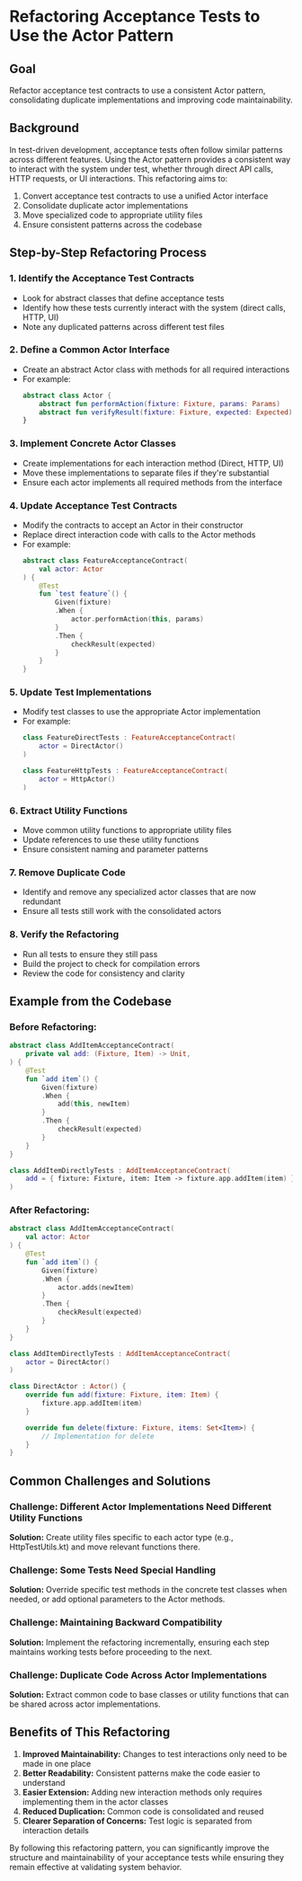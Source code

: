 # Refactoring Acceptance Tests to Use the Actor Pattern

## Goal
Refactor acceptance test contracts to use a consistent Actor pattern, consolidating duplicate implementations and improving code maintainability.

## Background
In test-driven development, acceptance tests often follow similar patterns across different features. Using the Actor pattern provides a consistent way to interact with the system under test, whether through direct API calls, HTTP requests, or UI interactions. This refactoring aims to:

1. Convert acceptance test contracts to use a unified Actor interface
2. Consolidate duplicate actor implementations
3. Move specialized code to appropriate utility files
4. Ensure consistent patterns across the codebase

## Step-by-Step Refactoring Process

### 1. Identify the Acceptance Test Contracts
- Look for abstract classes that define acceptance tests
- Identify how these tests currently interact with the system (direct calls, HTTP, UI)
- Note any duplicated patterns across different test files

### 2. Define a Common Actor Interface
- Create an abstract Actor class with methods for all required interactions
- For example:
  ```kotlin
  abstract class Actor {
      abstract fun performAction(fixture: Fixture, params: Params)
      abstract fun verifyResult(fixture: Fixture, expected: Expected)
  }
  ```

### 3. Implement Concrete Actor Classes
- Create implementations for each interaction method (Direct, HTTP, UI)
- Move these implementations to separate files if they're substantial
- Ensure each actor implements all required methods from the interface

### 4. Update Acceptance Test Contracts
- Modify the contracts to accept an Actor in their constructor
- Replace direct interaction code with calls to the Actor methods
- For example:
  ```kotlin
  abstract class FeatureAcceptanceContract(
      val actor: Actor
  ) {
      @Test
      fun `test feature`() {
          Given(fixture)
          .When {
              actor.performAction(this, params)
          }
          .Then {
              checkResult(expected)
          }
      }
  }
  ```

### 5. Update Test Implementations
- Modify test classes to use the appropriate Actor implementation
- For example:
  ```kotlin
  class FeatureDirectTests : FeatureAcceptanceContract(
      actor = DirectActor()
  )

  class FeatureHttpTests : FeatureAcceptanceContract(
      actor = HttpActor()
  )
  ```

### 6. Extract Utility Functions
- Move common utility functions to appropriate utility files
- Update references to use these utility functions
- Ensure consistent naming and parameter patterns

### 7. Remove Duplicate Code
- Identify and remove any specialized actor classes that are now redundant
- Ensure all tests still work with the consolidated actors

### 8. Verify the Refactoring
- Run all tests to ensure they still pass
- Build the project to check for compilation errors
- Review the code for consistency and clarity

## Example from the Codebase

### Before Refactoring:
```kotlin
abstract class AddItemAcceptanceContract(
    private val add: (Fixture, Item) -> Unit,
) {
    @Test
    fun `add item`() {
        Given(fixture)
        .When {
            add(this, newItem)
        }
        .Then {
            checkResult(expected)
        }
    }
}

class AddItemDirectlyTests : AddItemAcceptanceContract(
    add = { fixture: Fixture, item: Item -> fixture.app.addItem(item) }
)
```

### After Refactoring:
```kotlin
abstract class AddItemAcceptanceContract(
    val actor: Actor
) {
    @Test
    fun `add item`() {
        Given(fixture)
        .When {
            actor.adds(newItem)
        }
        .Then {
            checkResult(expected)
        }
    }
}

class AddItemDirectlyTests : AddItemAcceptanceContract(
    actor = DirectActor()
)

class DirectActor : Actor() {
    override fun add(fixture: Fixture, item: Item) {
        fixture.app.addItem(item)
    }

    override fun delete(fixture: Fixture, items: Set<Item>) {
        // Implementation for delete
    }
}
```

## Common Challenges and Solutions

### Challenge: Different Actor Implementations Need Different Utility Functions
**Solution:** Create utility files specific to each actor type (e.g., HttpTestUtils.kt) and move relevant functions there.

### Challenge: Some Tests Need Special Handling
**Solution:** Override specific test methods in the concrete test classes when needed, or add optional parameters to the Actor methods.

### Challenge: Maintaining Backward Compatibility
**Solution:** Implement the refactoring incrementally, ensuring each step maintains working tests before proceeding to the next.

### Challenge: Duplicate Code Across Actor Implementations
**Solution:** Extract common code to base classes or utility functions that can be shared across actor implementations.

## Benefits of This Refactoring

1. **Improved Maintainability:** Changes to test interactions only need to be made in one place
2. **Better Readability:** Consistent patterns make the code easier to understand
3. **Easier Extension:** Adding new interaction methods only requires implementing them in the actor classes
4. **Reduced Duplication:** Common code is consolidated and reused
5. **Clearer Separation of Concerns:** Test logic is separated from interaction details

By following this refactoring pattern, you can significantly improve the structure and maintainability of your acceptance tests while ensuring they remain effective at validating system behavior.
